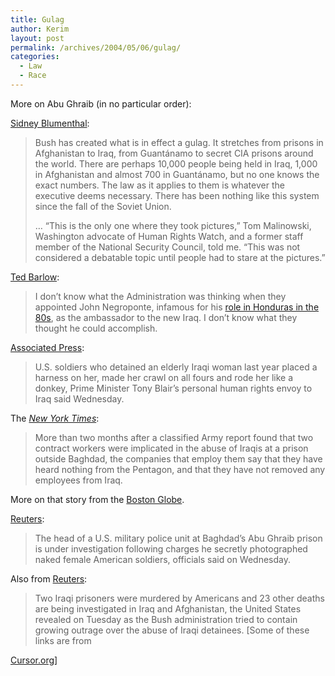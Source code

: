 ```yaml
---
title: Gulag
author: Kerim
layout: post
permalink: /archives/2004/05/06/gulag/
categories:
  - Law
  - Race
---
```

More on Abu Ghraib (in no particular order):

<a href="http://www.guardian.co.uk/print/0,3858,4917539-103550,00.html" onclick="_gaq.push(['_trackEvent', 'outbound-article', 'http://www.guardian.co.uk/print/0,3858,4917539-103550,00.html', 'Sidney Blumenthal']);" >Sidney Blumenthal</a>:

> Bush has created what is in effect a gulag. It stretches from prisons in Afghanistan to Iraq, from Guant&#225;namo to secret CIA prisons around the world. There are perhaps 10,000 people being held in Iraq, 1,000 in Afghanistan and almost 700 in Guant&#225;namo, but no one knows the exact numbers. The law as it applies to them is whatever the executive deems necessary. There has been nothing like this system since the fall of the Soviet Union.
> 
> &#8230; &#8220;This is the only one where they took pictures,&#8221; Tom Malinowski, Washington advocate of Human Rights Watch, and a former staff member of the National Security Council, told me. &#8220;This was not considered a debatable topic until people had to stare at the pictures.&#8221; 

<a href="http://www.crookedtimber.org/archives/001815.html" onclick="_gaq.push(['_trackEvent', 'outbound-article', 'http://www.crookedtimber.org/archives/001815.html', 'Ted Barlow']);" >Ted Barlow</a>:

> I don&#8217;t know what the Administration was thinking when they appointed John Negroponte, infamous for his <a href="http://www.nybooks.com/articles/14485" onclick="_gaq.push(['_trackEvent', 'outbound-article', 'http://www.nybooks.com/articles/14485', 'role in Honduras in the 80s']);" >role in Honduras in the 80s</a>, as the ambassador to the new Iraq. I don&#8217;t know what they thought he could accomplish.

<a href="http://news.yahoo.com/news?tmpl=story&#38;cid=518&#38;u=/ap/20040505/ap_on_re_eu/britain_iraq_us_prisoner_abuse&#38;printer=1" onclick="_gaq.push(['_trackEvent', 'outbound-article', 'http://news.yahoo.com/news?tmpl=story&cid=518&u=/ap/20040505/ap_on_re_eu/britain_iraq_us_prisoner_abuse&printer=1', 'Associated Press']);" >Associated Press</a>:

> U.S. soldiers who detained an elderly Iraqi woman last year placed a harness on her, made her crawl on all fours and rode her like a donkey, Prime Minister Tony Blair&#8217;s personal human rights envoy to Iraq said Wednesday.

The *<a href="http://www.nytimes.com/2004/05/04/international/middleeast/04CONT.html?ex=1399003200&#38;en=569bf3698ad7ddc5&#38;ei=5007&#38;partner=USERLAND" onclick="_gaq.push(['_trackEvent', 'outbound-article', 'http://www.nytimes.com/2004/05/04/international/middleeast/04CONT.html?ex=1399003200&en=569bf3698ad7ddc5&ei=5007&partner=USERLAND', 'New York Times']);" >New York Times</a>*:

> More than two months after a classified Army report found that two contract workers were implicated in the abuse of Iraqis at a prison outside Baghdad, the companies that employ them say that they have heard nothing from the Pentagon, and that they have not removed any employees from Iraq.

More on that story from the <a href="http://www.boston.com/news/nation/articles/2004/05/04/civilians_idd_in_abuse_may_face_no_charges?mode=PF" onclick="_gaq.push(['_trackEvent', 'outbound-article', 'http://www.boston.com/news/nation/articles/2004/05/04/civilians_idd_in_abuse_may_face_no_charges?mode=PF', 'Boston Globe']);" >Boston Globe</a>.

<a href="http://www.reuters.com/printerFriendlyPopup.jhtml?type=domesticNews&#38;storyID=5052592" onclick="_gaq.push(['_trackEvent', 'outbound-article', 'http://www.reuters.com/printerFriendlyPopup.jhtml?type=domesticNews&storyID=5052592', 'Reuters']);" >Reuters</a>:

> The head of a U.S. military police unit at Baghdad&#8217;s Abu Ghraib prison is under investigation following charges he secretly photographed naked female American soldiers, officials said on Wednesday.

Also from <a href="http://story.news.yahoo.com/news?tmpl=story&#38;cid=578&#38;ncid=578&#38;e=1&#38;u=/nm/20040504/ts_nm/iraq_abuse_usa_dc" onclick="_gaq.push(['_trackEvent', 'outbound-article', 'http://story.news.yahoo.com/news?tmpl=story&cid=578&ncid=578&e=1&u=/nm/20040504/ts_nm/iraq_abuse_usa_dc', 'Reuters']);" >Reuters</a>:

> Two Iraqi prisoners were murdered by Americans and 23 other deaths are being investigated in Iraq and Afghanistan, the United States revealed on Tuesday as the Bush administration tried to contain growing outrage over the abuse of Iraqi detainees. [Some of these links are from 

<a href="http://www.cursor.org/" onclick="_gaq.push(['_trackEvent', 'outbound-article', 'http://www.cursor.org/', 'Cursor.org']);" >Cursor.org</a>] 

